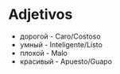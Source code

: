 # Adjetivos

* дорогой - Caro/Costoso
* умный - Inteligente/Listo
* плохой - Malo
* красивый - Apuesto/Guapo
